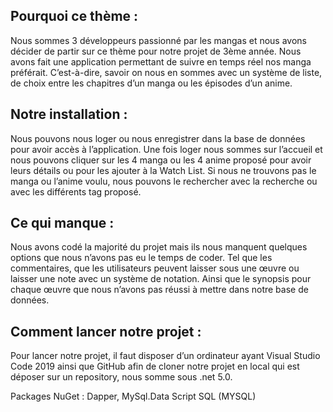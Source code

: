 ## Pourquoi ce thème :

Nous sommes 3 développeurs passionné par les mangas et nous avons décider de partir sur ce thème pour notre projet de 3ème année. Nous avons fait une application permettant de suivre en temps réel nos manga préférait. C’est-à-dire, savoir on nous en sommes avec un système de liste, de choix entre les chapitres d’un manga ou les épisodes d’un anime. 

## Notre installation :

Nous pouvons nous loger ou nous enregistrer dans la base de données pour avoir accès à l’application. Une fois loger nous sommes sur l’accueil et nous pouvons cliquer sur les 4 manga ou les 4 anime proposé pour avoir leurs détails ou pour les ajouter à la Watch List. Si nous ne trouvons pas le manga ou l’anime voulu, nous pouvons le rechercher avec la recherche ou avec les différents tag proposé.   

## Ce qui manque :

Nous avons codé la majorité du projet mais ils nous manquent quelques options que nous n’avons pas eu le temps de coder. Tel que les commentaires, que les utilisateurs peuvent laisser sous une œuvre ou laisser une note avec un système de notation. Ainsi que le synopsis pour chaque œuvre que nous n’avons pas réussi à mettre dans notre base de données.

## Comment lancer notre projet :

Pour lancer notre projet, il faut disposer d’un ordinateur ayant Visual Studio Code 2019 ainsi que GitHub afin de cloner notre projet en local qui est déposer sur un repository, nous somme sous .net 5.0.

Packages NuGet : Dapper, MySql.Data
Script SQL (MYSQL)

